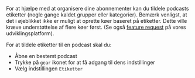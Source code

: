 For at hjælpe med at organisere dine abonnementer kan du tildele podcasts
etiketter (nogle gange kaldet grupper eller kategorier). Bemærk venligst, at det
i øjeblikket ikke er muligt at oprette køer baseret på etiketter. Dette ville
kræve understøttelse af flere køer først. (Se også [feature request](https://github.com/AntennaPod/AntennaPod/issues/2648)
på vores udviklingsplatform).

For at tildele etiketter til en podcast skal du:

- Åbne en bestemt podcast
- Trykke på `gear` ikonet for at få adgang til dens indstillinger
- Vælg indstillingen `Etiketter`
